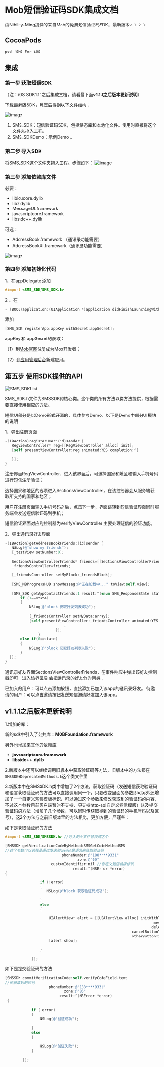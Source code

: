 # Mob短信验证码SDK集成文档

由Nihility-Ming提供的来自Mob的免费短信验证码SDK。最新版本`v 1.2.0`

## CocoaPods

```
pod 'SMS-For-iOS'
```

## 集成
### 第一步 获取短信SDK

（注：iOS SDK1.1.1之后集成文档，请看最下面**v1.1.1之后版本更新说明**）

下载最新版SDK，解压后得到以下文件结构：

![image](http://wiki.mob.com/wp-content/uploads/2014/09/Screen-Shot-2015-02-05-at-11.05.15-AM.png)


1. SMS_SDK：短信验证码SDK，包括静态库和本地化文件。使用时直接将这个文件夹拖入工程。
1. SMS_SDKDemo：示例Demo 。

### 第二步 导入SDK

将SMS_SDK这个文件夹拖入工程。步骤如下：
![image](http://wiki.mob.com/wp-content/uploads/2014/09/SMS_SKD-drag.png)

### 第三步 添加依赖库文件

必要：

- libicucore.dylib
- libz.dylib
- MessageUI.framework
- javascriptcore.framework
- libstdc++.dylib

可选：

- AddressBook.framework （通讯录功能需要）
- AddressBookUI.framework（通讯录功能需要）

![image](http://wiki.mob.com/wp-content/uploads/2014/09/SMSSDKAddFramework.png)

### 第四步 添加初始化代码

1、在appDelegate 添加

```Objective-c
#import <SMS_SDK/SMS_SDK.h>
```

2 、在

```Objective-c
- (BOOL)application:(UIApplication *)application didFinishLaunchingWithOptions:(NSDictionary *)launchOptions
```

添加

```Objective-c
[SMS_SDK registerApp:appKey withSecret:appSecret];
```

appKey 和 appSecret的获取：

（1）到[Mob官网](http://mob.com/)注册成为Mob开发者；

（2）到[应用管理后台](http://dashboard.mob.com/index.php/Sms#/)新建应用。

## 第五步 使用SDK提供的API

![SMS_SDKList](http://wiki.mob.com/wp-content/uploads/2014/09/SMS_SDKList.png)

SMS_SDK.h文件为SMSSDK的核心类。这个类的所有方法以类方法提供，根据需要直接使用相应的方法。

短信UI部分是以Demo形式开源的，具体参考Demo。以下是Demo中部分UI模块的说明：

1、弹出注册页面

```Objective-c
-(IBAction)registerUser:(id)sender {
   RegViewController* reg=[[RegViewController alloc] init];
   [self presentViewController:reg animated:YES completion:^{
 
   }];
}
```

注册界面RegViewController，进入该界面后，可选择国家和地区和输入手机号码进行短信注册验证；

选择国家和地区的选项进入SectionsViewController，在该控制器会从服务端获取所支持的国家和地区；

用户在注册页面输入手机号码之后，点击下一步，界面跳转到短信验证界面同时服务端会发送短信验证码到手机；

短信验证界面对应的控制器为VerifyViewController 主要处理短信的验证功能。

2、弹出通讯录好友界面

```Objective-C
-(IBAction)getAddressBookFriends:(id)sender {
   NSLog(@"show my friends");
   [_testView setNumber:0];
 
   SectionsViewControllerFriends* friends=[[SectionsViewControllerFriends alloc] init];
   _friendsController=friends;
 
   [_friendsController setMyBlock:_friendsBlock];
 
   [SMS_MBProgressHUD showMessag:@"正在加载中..." toView:self.view];
 
   [SMS_SDK getAppContactFriends:1 result:^(enum SMS_ResponseState state, NSArray *array) {
       if (1==state)
       {
           NSLog(@"block 获取好友列表成功");
 
           [_friendsController setMyData:array];
           [self presentViewController:_friendsController animated:YES completion:^{
                           ;
                       }];
               }
       else if(0==state)
       {
           NSLog(@"block 获取好友列表失败");
       }
  }];
}
```

通讯录好友界面SectionsViewControllerFriends，在事件响应中弹出该好友控制器即可；进入该界面后 会把通讯录的好友分为两类：

已加入的用户：可以点击添加按钮，直接添加已加入该app的通讯录好友。
待邀请的用户：可以点击邀请按钮发送短信邀请好友加入该app。

## v1.1.1之后版本更新说明
1.增加的库：

新的sdk中引入了公共库：**MOBFoundation.framework**

另外也增加来其他的依赖库

- **javascriptcore.framework**
- **libstdc++.dylib**

2.新版本中还可以继续调用旧版本中获取验证码等方法，旧版本中的方法都在`SMSSDK+DeprecatedMethods.h`这个类文件里

3.新版本中在SMSSDK.h类中增加了2个方法，获取验证码（发送短信获取验证码和语言获取验证码的方法可以直接调用同一个，只要改变里面的参数即可另外还增加了一个自定义短信模版标识，可以通过这个参数来修改获取到的验证码的内容,不过这个参数目前客户端暂时不支持，只支持http-api自定义短信模版）以及提交验证码的方法（增加了几个参数，可以同时传获取得到的验证码的手机号码以及区号），这2个方法与之前旧版本里的方法相比，更加方便，严谨些：

如下是获取验证码的方法
```Objective-C
#import <SMS_SDK/SMSSDK.h> //导入的头文件替换成这个

[SMSSDK getVerificationCodeByMethod:SMSGetCodeMethodSMS 
//这个参数可以选择是通过发送验证码还是语言来获取验证码 
                          phoneNumber:@"188****9331" 
                                 zone:@"86" 
                     customIdentifier:nil //自定义短信模板标识
                               result:^(NSError *error) 
{

                if (!error)
                {
                   NSLog(@"block 获取验证码成功");

                }
                else
                {

                    UIAlertView* alert = [[UIAlertView alloc] initWithTitle:NSLocalizedString(@"codesenderrtitle", nil)
                                                                    message:[NSString stringWithFormat:@"%@",[error.userInfo objectForKey:@"getVerificationCode"]]
                                                                   delegate:self
                                                          cancelButtonTitle:NSLocalizedString(@"sure", nil)
                                                          otherButtonTitles:nil, nil];
                    [alert show];

                }

            }];
```

如下是提交验证码的方法


```Objective-C
[SMSSDK commitVerificationCode:self.verifyCodeField.text 
//传获取到的区号 
                    phoneNumber:@"188****9331" 
                           zone:@"86" 
                         result:^(NSError *error)
 {
 
            if (!error)
            {
                NSLog(@"验证成功");
 
            }
            else
            {
 
                NSLog(@"验证失败");
            }
 
        }];
```

